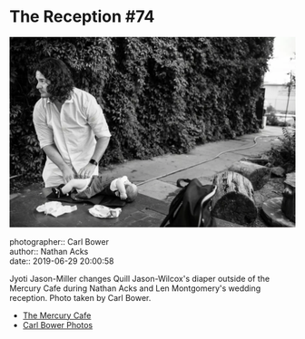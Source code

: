 # The Reception #74

![Jyoti Jason-Miller changes Quill Jason-Wilcox's diaper](assets/2019-06-29-set-3-the-reception-74.webp)

photographer:: Carl Bower  
author:: Nathan Acks  
date:: 2019-06-29 20:00:58

Jyoti Jason-Miller changes Quill Jason-Wilcox's diaper outside of the Mercury Cafe during Nathan Acks and Len Montgomery's wedding reception. Photo taken by Carl Bower.

* [The Mercury Cafe](http://mercurycafe.com)
* [Carl Bower Photos](https://carlbowerphotos.com)
